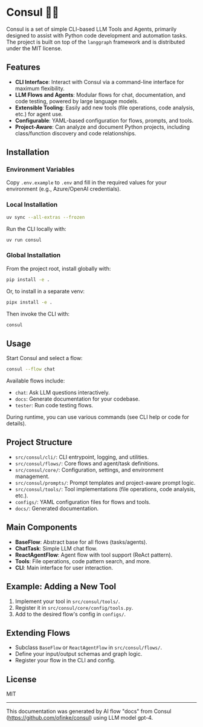 # Consul 🧑‍🔬

Consul is a set of simple CLI-based LLM Tools and Agents, primarily designed to assist with Python code development and automation tasks. The project is built on top of the `langgraph` framework and is distributed under the MIT license.

## Features

- **CLI Interface**: Interact with Consul via a command-line interface for maximum flexibility.
- **LLM Flows and Agents**: Modular flows for chat, documentation, and code testing, powered by large language models.
- **Extensible Tooling**: Easily add new tools (file operations, code analysis, etc.) for agent use.
- **Configurable**: YAML-based configuration for flows, prompts, and tools.
- **Project-Aware**: Can analyze and document Python projects, including class/function discovery and code relationships.

## Installation

### Environment Variables

Copy `.env.example` to `.env` and fill in the required values for your environment (e.g., Azure/OpenAI credentials).

### Local Installation

```bash
uv sync --all-extras --frozen
```

Run the CLI locally with:

```bash
uv run consul
```

### Global Installation

From the project root, install globally with:

```bash
pip install -e .
```
Or, to install in a separate venv:

```bash
pipx install -e .
```

Then invoke the CLI with:

```bash
consul
```

## Usage

Start Consul and select a flow:

```bash
consul --flow chat
```

Available flows include:
- `chat`: Ask LLM questions interactively.
- `docs`: Generate documentation for your codebase.
- `tester`: Run code testing flows.

During runtime, you can use various commands (see CLI help or code for details).

## Project Structure

- `src/consul/cli/`: CLI entrypoint, logging, and utilities.
- `src/consul/flows/`: Core flows and agent/task definitions.
- `src/consul/core/`: Configuration, settings, and environment management.
- `src/consul/prompts/`: Prompt templates and project-aware prompt logic.
- `src/consul/tools/`: Tool implementations (file operations, code analysis, etc.).
- `configs/`: YAML configuration files for flows and tools.
- `docs/`: Generated documentation.

## Main Components

- **BaseFlow**: Abstract base for all flows (tasks/agents).
- **ChatTask**: Simple LLM chat flow.
- **ReactAgentFlow**: Agent flow with tool support (ReAct pattern).
- **Tools**: File operations, code pattern search, and more.
- **CLI**: Main interface for user interaction.

## Example: Adding a New Tool

1. Implement your tool in `src/consul/tools/`.
2. Register it in `src/consul/core/config/tools.py`.
3. Add to the desired flow's config in `configs/`.

## Extending Flows

- Subclass `BaseFlow` or `ReactAgentFlow` in `src/consul/flows/`.
- Define your input/output schemas and graph logic.
- Register your flow in the CLI and config.

## License

MIT

---

This documentation was generated by AI flow "docs" from Consul (https://github.com/ofinke/consul) using LLM model gpt-4.
